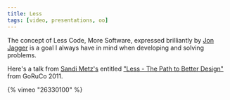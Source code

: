```yaml
---
title: Less
tags: [video, presentations, oo]
---
```


The concept of Less Code, More Software, expressed brilliantly by [Jon Jagger](http://jonjagger.blogspot.co.uk/)
is a goal I always have in mind when developing and solving problems.

Here's a talk from [Sandi Metz's](http://twitter.com/sandimetz/) entitled
["Less - The Path to Better Design"](http://www.confreaks.com/videos/3871-goruco2011-less-the-path-to-better-design)
from GoRuCo 2011.

{% vimeo "26330100" %}
